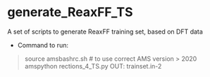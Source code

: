 # generate_ReaxFF_TS
A set of scripts to generate ReaxFF training set, based on DFT data

* Command to run: 
> source amsbashrc.sh # to use correct AMS version > 2020 
> amspython rections_4_TS.py
> OUT: trainset.in-2
